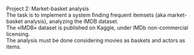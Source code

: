 Project 2: Market-basket analysis <br>
The task is to implement a system finding frequent itemsets (aka market-basket analysis), analyzing the IMDB dataset. <br>
The «IMDB» dataset is published on Kaggle, under IMDb non-commercial licensing. <br>
The analysis must be done considering movies as baskets and actors as items.
